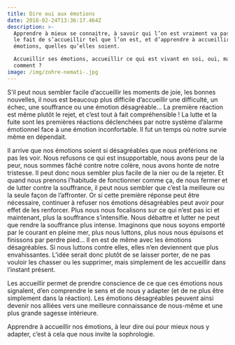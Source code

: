 ```yaml
---
title: Dire oui aux émotions
date: 2018-02-24T13:36:17.464Z
description: >-
  Apprendre à mieux se connaitre, à savoir qui l’on est vraiment va passer par
  le fait de s’accueillir tel que l’on est, et d’apprendre à accueillir ses
  émotions, quelles qu’elles soient.

  Accueillir ses émotions, accueillir ce qui est vivant en soi, oui, mais
  comment ?
image: /img/zohre-nemati-.jpg
---
```

S’il peut nous sembler facile d’accueillir les moments de joie, les bonnes nouvelles, il nous est beaucoup plus difficile d’accueillir une difficulté, un échec, une souffrance ou une émotion désagréable… La première réaction est même plutôt le rejet, et c’est tout à fait compréhensible ! La lutte et la fuite sont les premières réactions déclenchées par notre système d’alarme émotionnel face à une émotion inconfortable. Il fut un temps où notre survie même en dépendait.

Il arrive que nos émotions soient si désagréables que nous préférions ne pas les voir. Nous refusons ce qui est insupportable, nous avons peur de la peur, nous sommes fâché contre notre colère, nous avons honte de notre tristesse. Il peut donc nous sembler plus facile de la nier ou de la rejeter. Et quand nous prenons l’habitude de fonctionner comme ça, de nous fermer et de lutter contre la souffrance, il peut nous sembler que c’est la meilleure ou la seule façon de l’affronter. Or si cette première réponse peut être nécessaire, continuer à refuser nos émotions désagréables peut avoir pour effet de les renforcer. Plus nous nous focalisons sur ce qui n’est pas ici et maintenant, plus la souffrance s’intensifie. Nous débattre et lutter ne peut que rendre la souffrance plus intense. Imaginons que nous soyons emporté par le courant en pleine mer, plus nous luttons, plus nous nous épuisons et finissons par perdre pied… Il en est de même avec les émotions désagréables. Si nous luttons contre elles, elles n’en deviennent que plus envahissantes. L’idée serait donc plutôt de se laisser porter, de ne pas vouloir les chasser ou les supprimer,  mais simplement de les accueillir dans l’instant présent.

Les accueillir permet de prendre conscience de ce que ces émotions nous signalent, d’en comprendre le sens et de nous y adapter (et de ne plus être simplement dans la réaction). Les émotions désagréables peuvent ainsi devenir nos alliées vers une meilleure connaissance de nous-même et une plus grande sagesse intérieure.

Apprendre à accueillir nos émotions, à leur dire oui pour mieux nous y adapter, c’est à cela que nous invite la sophrologie.
